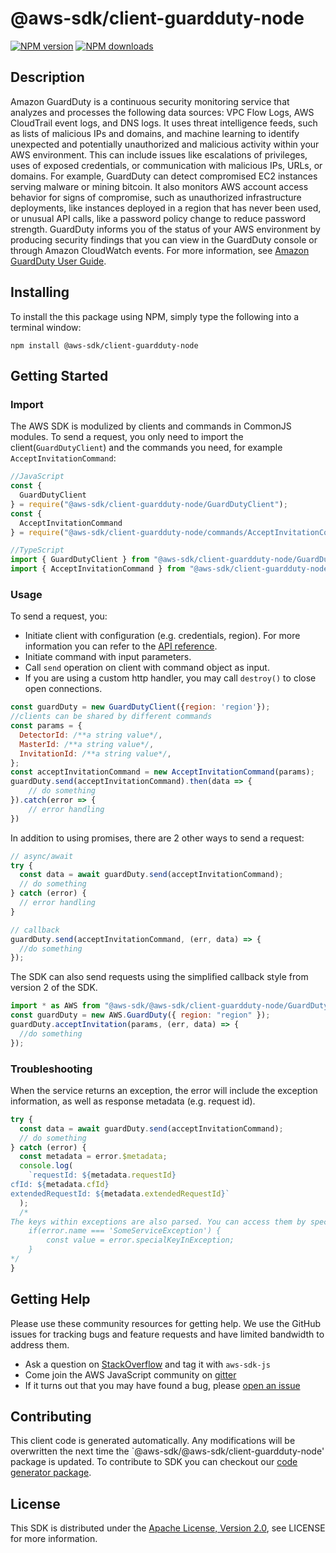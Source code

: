 # @aws-sdk/client-guardduty-node

[![NPM version](https://img.shields.io/npm/v/@aws-sdk/client-guardduty-node/preview.svg)](https://www.npmjs.com/package/@aws-sdk/client-guardduty-node)
[![NPM downloads](https://img.shields.io/npm/dm/@aws-sdk/client-guardduty-node.svg)](https://www.npmjs.com/package/@aws-sdk/client-guardduty-node)

## Description

<p>Amazon GuardDuty is a continuous security monitoring service that analyzes and processes the following data sources: VPC Flow Logs, AWS CloudTrail event logs, and DNS logs. It uses threat intelligence feeds, such as lists of malicious IPs and domains, and machine learning to identify unexpected and potentially unauthorized and malicious activity within your AWS environment. This can include issues like escalations of privileges, uses of exposed credentials, or communication with malicious IPs, URLs, or domains. For example, GuardDuty can detect compromised EC2 instances serving malware or mining bitcoin. It also monitors AWS account access behavior for signs of compromise, such as unauthorized infrastructure deployments, like instances deployed in a region that has never been used, or unusual API calls, like a password policy change to reduce password strength. GuardDuty informs you of the status of your AWS environment by producing security findings that you can view in the GuardDuty console or through Amazon CloudWatch events. For more information, see <a href="https://docs.aws.amazon.com/guardduty/latest/ug/what-is-guardduty.html"> Amazon GuardDuty User Guide</a>. </p>

## Installing

To install the this package using NPM, simply type the following into a terminal window:

```
npm install @aws-sdk/client-guardduty-node
```

## Getting Started

### Import

The AWS SDK is modulized by clients and commands in CommonJS modules. To send a request, you only need to import the client(`GuardDutyClient`) and the commands you need, for example `AcceptInvitationCommand`:

```javascript
//JavaScript
const {
  GuardDutyClient
} = require("@aws-sdk/client-guardduty-node/GuardDutyClient");
const {
  AcceptInvitationCommand
} = require("@aws-sdk/client-guardduty-node/commands/AcceptInvitationCommand");
```

```javascript
//TypeScript
import { GuardDutyClient } from "@aws-sdk/client-guardduty-node/GuardDutyClient";
import { AcceptInvitationCommand } from "@aws-sdk/client-guardduty-node/commands/AcceptInvitationCommand";
```

### Usage

To send a request, you:

- Initiate client with configuration (e.g. credentials, region). For more information you can refer to the [API reference][].
- Initiate command with input parameters.
- Call `send` operation on client with command object as input.
- If you are using a custom http handler, you may call `destroy()` to close open connections.

```javascript
const guardDuty = new GuardDutyClient({region: 'region'});
//clients can be shared by different commands
const params = {
  DetectorId: /**a string value*/,
  MasterId: /**a string value*/,
  InvitationId: /**a string value*/,
};
const acceptInvitationCommand = new AcceptInvitationCommand(params);
guardDuty.send(acceptInvitationCommand).then(data => {
    // do something
}).catch(error => {
    // error handling
})
```

In addition to using promises, there are 2 other ways to send a request:

```javascript
// async/await
try {
  const data = await guardDuty.send(acceptInvitationCommand);
  // do something
} catch (error) {
  // error handling
}
```

```javascript
// callback
guardDuty.send(acceptInvitationCommand, (err, data) => {
  //do something
});
```

The SDK can also send requests using the simplified callback style from version 2 of the SDK.

```javascript
import * as AWS from "@aws-sdk/@aws-sdk/client-guardduty-node/GuardDuty";
const guardDuty = new AWS.GuardDuty({ region: "region" });
guardDuty.acceptInvitation(params, (err, data) => {
  //do something
});
```

### Troubleshooting

When the service returns an exception, the error will include the exception information, as well as response metadata (e.g. request id).

```javascript
try {
  const data = await guardDuty.send(acceptInvitationCommand);
  // do something
} catch (error) {
  const metadata = error.$metadata;
  console.log(
    `requestId: ${metadata.requestId}
cfId: ${metadata.cfId}
extendedRequestId: ${metadata.extendedRequestId}`
  );
  /*
The keys within exceptions are also parsed. You can access them by specifying exception names:
    if(error.name === 'SomeServiceException') {
        const value = error.specialKeyInException;
    }
*/
}
```

## Getting Help

Please use these community resources for getting help. We use the GitHub issues for tracking bugs and feature requests and have limited bandwidth to address them.

- Ask a question on [StackOverflow](https://stackoverflow.com/questions/tagged/aws-sdk-js) and tag it with `aws-sdk-js`
- Come join the AWS JavaScript community on [gitter](https://gitter.im/aws/aws-sdk-js-v3)
- If it turns out that you may have found a bug, please [open an issue](https://github.com/aws/aws-sdk-js-v3/issues)

## Contributing

This client code is generated automatically. Any modifications will be overwritten the next time the `@aws-sdk/@aws-sdk/client-guardduty-node' package is updated. To contribute to SDK you can checkout our [code generator package][].

## License

This SDK is distributed under the
[Apache License, Version 2.0](http://www.apache.org/licenses/LICENSE-2.0),
see LICENSE for more information.

[code generator package]: https://github.com/aws/aws-sdk-js-v3/tree/master/packages/service-types-generator
[api reference]: https://docs.aws.amazon.com/AWSJavaScriptSDK/latest/
